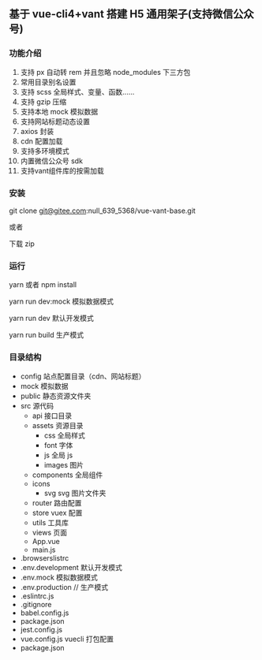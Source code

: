 ## 基于 vue-cli4+vant 搭建 H5 通用架子(支持微信公众号)

### 功能介绍

1. 支持 px 自动转 rem 并且忽略 node_modules 下三方包
2. 常用目录别名设置
3. 支持 scss 全局样式、变量、函数......
4. 支持 gzip 压缩
5. 支持本地 mock 模拟数据
6. 支持网站标题动态设置
7. axios 封装
8. cdn 配置加载
9. 支持多环境模式
10. 内置微信公众号 sdk
11. 支持vant组件库的按需加载

### 安装

git clone git@gitee.com:null_639_5368/vue-vant-base.git

或者

下载 zip

### 运行

yarn 或者 npm install

yarn run dev:mock  模拟数据模式

yarn run dev 默认开发模式

yarn run build 生产模式

### 目录结构

- config 站点配置目录（cdn、网站标题）
- mock 模拟数据
- public 静态资源文件夹
- src 源代码
  - api 接口目录
  - assets 资源目录
    - css 全局样式
    - font 字体
    - js 全局 js
    - images 图片
  - components 全局组件
  - icons
    - svg svg 图片文件夹
  - router 路由配置
  - store vuex 配置
  - utils 工具库
  - views 页面
  - App.vue
  - main.js
- .browserslistrc
- .env.development 默认开发模式
- .env.mock 模拟数据模式
- .env.production // 生产模式
- .eslintrc.js
- .gitignore
- babel.config.js
- package.json
- jest.config.js
- vue.config.js vuecli 打包配置
- package.json
